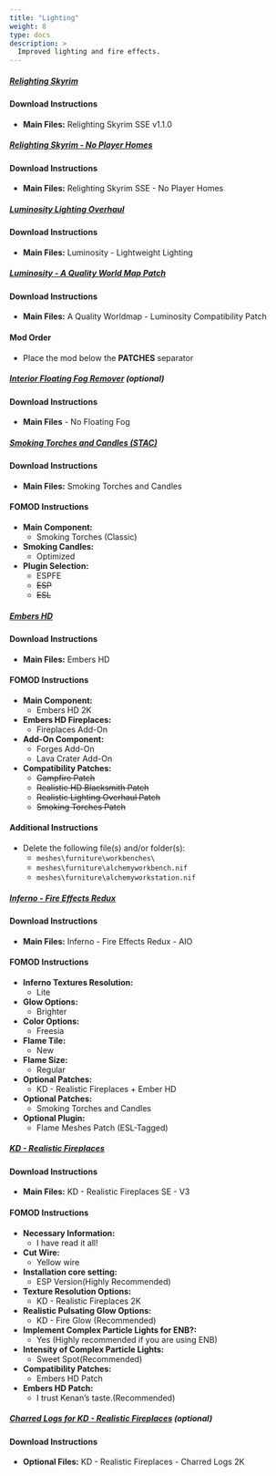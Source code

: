 ```yaml
---
title: "Lighting"
weight: 8
type: docs
description: >
  Improved lighting and fire effects.
---
```


##### [Relighting Skyrim](https://www.nexusmods.com/skyrimspecialedition/mods/8586?tab=files)

#### Download Instructions

* **Main Files:** Relighting Skyrim SSE v1.1.0

##### [Relighting Skyrim - No Player Homes](https://www.nexusmods.com/skyrimspecialedition/mods/26538?tab=files)

#### Download Instructions

* **Main Files:** Relighting Skyrim SSE - No Player Homes

##### [Luminosity Lighting Overhaul](https://www.nexusmods.com/skyrimspecialedition/mods/16830?tab=files)

#### Download Instructions

* **Main Files:** Luminosity - Lightweight Lighting

##### [Luminosity - A Quality World Map Patch](https://www.nexusmods.com/skyrimspecialedition/mods/30162?tab=files)

#### Download Instructions

* **Main Files:** A Quality Worldmap - Luminosity Compatibility Patch

#### Mod Order

* Place the mod below the **PATCHES** separator

##### [Interior Floating Fog Remover](https://www.nexusmods.com/skyrimspecialedition/mods/4298?tab=files) (optional)

#### Download Instructions

* **Main Files** - No Floating Fog

##### [Smoking Torches and Candles (STAC)](https://www.nexusmods.com/skyrimspecialedition/mods/8607?tab=files)

#### Download Instructions

* **Main Files:** Smoking Torches and Candles

#### FOMOD Instructions

* **Main Component:**
  * Smoking Torches (Classic)
* **Smoking Candles:**
  * Optimized
* **Plugin Selection:**
  * ESPFE
  * ~~ESP~~
  * ~~ESL~~

##### [Embers HD](https://www.nexusmods.com/skyrimspecialedition/mods/14368?tab=files)

#### Download Instructions

* **Main Files:** Embers HD

#### FOMOD Instructions

* **Main Component:**
  * Embers HD 2K
* **Embers HD Fireplaces:**
  * Fireplaces Add-On
* **Add-On Component:**
  * Forges Add-On
  * Lava Crater Add-On
* **Compatibility Patches:**
  * ~~Campfire Patch~~
  * ~~Realistic HD Blacksmith Patch~~
  * ~~Realistic Lighting Overhaul Patch~~
  * ~~Smoking Torches Patch~~

#### Additional Instructions

* Delete the following file(s) and/or folder(s):
  * `meshes\furniture\workbenches\`
  * `meshes\furniture\alchemyworkbench.nif`
  * `meshes\furniture\alchemyworkstation.nif`

##### [Inferno - Fire Effects Redux](https://www.nexusmods.com/skyrimspecialedition/mods/29316?tab=files)

#### Download Instructions

* **Main Files:** Inferno - Fire Effects Redux - AIO

#### FOMOD Instructions

* **Inferno Textures Resolution:**
  * Lite
* **Glow Options:**
  * Brighter
* **Color Options:**
  * Freesia
* **Flame Tile:**
  * New
* **Flame Size:**
  * Regular
* **Optional Patches:**
  * KD - Realistic Fireplaces + Ember HD
* **Optional Patches:**
  * Smoking Torches and Candles
* **Optional Plugin:**
  * Flame Meshes Patch (ESL-Tagged)

##### [KD - Realistic Fireplaces](https://www.nexusmods.com/skyrimspecialedition/mods/28877?tab=files)

#### Download Instructions

* **Main Files:** KD - Realistic Fireplaces SE - V3

#### FOMOD Instructions

* **Necessary Information:**
  * I have read it all!
* **Cut Wire:**
  * Yellow wire
* **Installation core setting:**
  * ESP Version(Highly Recommended)
* **Texture Resolution Options:**
  * KD - Realistic Fireplaces 2K
* **Realistic Pulsating Glow Options:**
  * KD - Fire Glow (Recommended)
* **Implement Complex Particle Lights for ENB?:**
  * Yes (Highly recommended if you are using ENB)
* **Intensity of Complex Particle Lights:**
  * Sweet Spot(Recommended)
* **Compatibility Patches:**
  * Embers HD Patch
* **Embers HD Patch:**
  * I trust Kenan’s taste.(Recommended)

##### [Charred Logs for KD - Realistic Fireplaces](https://www.nexusmods.com/skyrimspecialedition/mods/29376?tab=files) (optional)

#### Download Instructions

* **Optional Files:** KD - Realistic Fireplaces - Charred Logs 2K